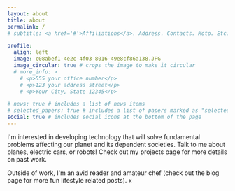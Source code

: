 ```yaml
---
layout: about
title: about
permalink: /
# subtitle: <a href='#'>Affiliations</a>. Address. Contacts. Moto. Etc.

profile:
  align: left
  image: c08abef1-4e2c-4f03-8016-49e8cf86a138.JPG
  image_circular: true # crops the image to make it circular
  # more_info: >
    # <p>555 your office number</p>
    # <p>123 your address street</p>
    # <p>Your City, State 12345</p>

# news: true # includes a list of news items
# selected_papers: true # includes a list of papers marked as "selected={true}"
social: true # includes social icons at the bottom of the page
---
```


I'm interested in developing technology that will solve fundamental problems affecting our planet and its dependent societies. Talk to me about planes, electric cars, or robots! Check out my projects page for more details on past work.

Outside of work, I'm an avid reader and amateur chef (check out the blog page for more fun lifestyle related posts). x
